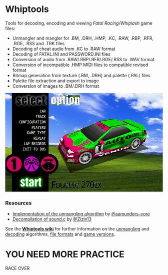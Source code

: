 # Whiptools
Tools for decoding, encoding and viewing _Fatal Racing/Whiplash_ game files:

- Unmangler and mangler for .BM, .DRH, .HMP, .KC, .RAW, .RBP, .RFR, .RGE, .RSS and .TRK files
- Decoding of cheat audio from .KC to .RAW format
- Decoding of FATAL.INI and PASSWORD.INI files
- Conversion of audio from .RAW/.RBP/.RFR/.RGE/.RSS to .WAV format
- Conversion of incompatible .HMP MIDI files to compatible revised format
- Bitmap generation from texture (.BM, .DRH) and palette (.PAL) files
- Palette file extraction and export to image
- Conversion of images to .BM/.DRH format

![Whiplash XP](https://github.com/FatalDecomp/Whiptools/blob/03e4f08c93d1bb10e62961eca7efc1add9eeebef/media/Whiplash%20XP.png)

### Resources
- [Implementation of the unmangling algorithm](https://gist.github.com/samunders-core/1acaadc064f203e4f2ab769c7dfabeda) by [@samunders-core](https://github.com/samunders-core)
- [Decompilation of sound.c](https://github.com/Zizin13/ROLLER/blob/b16cacf124f4ff2654fc3f8f77e7760780c49879/PROJECTS/ROLLER/sound.c) by [@Zizin13](https://github.com/Zizin13)

See the [**Whiptools wiki**](https://github.com/ninjatobob/Whiptools/wiki) for further information on the [unmangling](https://github.com/ninjatobob/Whiptools/wiki#file-unmangling) and [decoding](https://github.com/ninjatobob/Whiptools/wiki#file-decoding) algorithms, [file formats](https://github.com/ninjatobob/Whiptools/wiki#file-formats) and [game versions](https://github.com/ninjatobob/Whiptools/wiki/Game-version-info).

# YOU NEED MORE PRACTICE
RACE OVER
